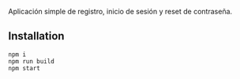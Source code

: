 Aplicación simple de registro, inicio de sesión y reset de contraseña.

## Installation

```
npm i
npm run build
npm start
```